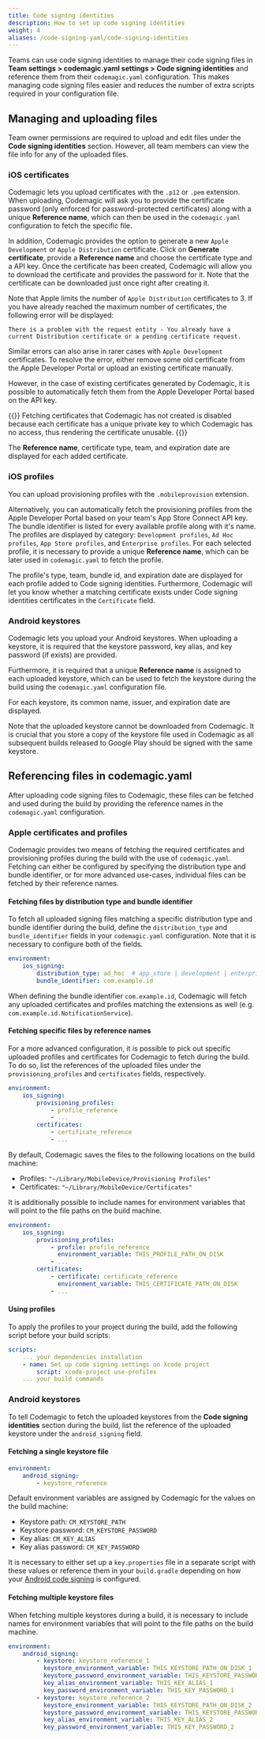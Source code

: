 ```yaml
---
title: Code signing identities
description: How to set up code signing identities
weight: 4
aliases: /code-signing-yaml/code-signing-identities
---
```


Teams can use code signing identities to manage their code signing files in **Team settings > codemagic.yaml settings > Code signing identities** and reference them from their `codemagic.yaml` configuration. This makes managing code signing files easier and reduces the number of extra scripts required in your configuration file.

## Managing and uploading files

Team owner permissions are required to upload and edit files under the **Code signing identities** section. However, all team members can view the file info for any of the uploaded files.

### iOS certificates

Codemagic lets you upload certificates with the `.p12` or `.pem` extension. When uploading, Codemagic will ask you to provide the certificate password (only enforced for password-protected certificates) along with a unique **Reference name**, which can then be used in the `codemagic.yaml` configuration to fetch the specific file.

In addition, Codemagic provides the option to generate a new `Apple Development` or `Apple Distribution` certificate. Click on **Generate certificate**, provide a **Reference name** and choose the certificate type and a API key. Once the certificate has been created, Codemagic will allow you to download the certificate and provides the password for it. Note that the certificate can be downloaded just once right after creating it.

Note that Apple limits the number of `Apple Distribution` certificates to 3. If you have already reached the maximum number of certificates, the following error will be displayed:

```
There is a problem with the request entity - You already have a current Distribution certificate or a pending certificate request.
```

Similar errors can also arise in rarer cases with `Apple Development` certificates. To resolve the error, either remove some old certificate from the Apple Developer Portal or upload an existing certificate manually.

However, in the case of existing certificates generated by Codemagic, it is possible to automatically fetch them from the Apple Developer Portal based on the API key.

{{<notebox>}}
Fetching certificates that Codemagic has not created is disabled because each certificate has a unique private key to which Codemagic has no access, thus rendering the certificate unusable.
{{</notebox>}}

The **Reference name**, certificate type, team, and expiration date are displayed for each added certificate.

### iOS profiles

You can upload provisioning profiles with the `.mobileprovision` extension. 

Alternatively, you can automatically fetch the provisioning profiles from the Apple Developer Portal based on your team's App Store Connect API key. The bundle identifier is listed for every available profile along with it's name. The profiles are displayed by category: `Development profiles`, `Ad Hoc profiles`, `App Store profiles`, and `Enterprise profiles`. For each selected profile, it is necessary to provide a unique **Reference name**, which can be later used in `codemagic.yaml` to fetch the profile.

The profile's type, team, bundle id, and expiration date are displayed for each profile added to Code signing identities. Furthermore, Codemagic will let you know whether a matching certificate exists under Code signing identities certificates in the `Certificate` field.

### Android keystores

Codemagic lets you upload your Android keystores. When uploading a keystore, it is required that the keystore password, key alias, and key password (if exists) are provided.

Furthermore, it is required that a unique **Reference name** is assigned to each uploaded keystore, which can be used to fetch the keystore during the build using the `codemagic.yaml` configuration file. 

For each keystore, its common name, issuer, and expiration date are displayed.


Note that the uploaded keystore cannot be downloaded from Codemagic. It is crucial that you store a copy of the keystore file used in Codemagic as all subsequent builds released to Google Play should be signed with the same keystore.  

## Referencing files in codemagic.yaml

After uploading code signing files to Codemagic, these files can be fetched and used during the build by providing the reference names in the `codemagic.yaml` configuration.

### Apple certificates and profiles

Codemagic provides two means of fetching the required certificates and provisioning profiles during the build with the use of `codemagic.yaml`. Fetching can either be configured by specifying the distribution type and bundle identifier, or for more advanced use-cases, individual files can be fetched by their reference names.

#### Fetching files by distribution type and bundle identifier

To fetch all uploaded signing files matching a specific distribution type and bundle identifier during the build, define the `distribution_type` and `bundle_identifier` fields in your `codemagic.yaml` configuration. Note that it is necessary to configure both of the fields.

```yaml
environment:
    ios_signing:
        distribution_type: ad_hoc  # app_store | development | enterprise
        bundle_identifier: com.example.id
```

When defining the bundle identifier `com.example.id`, Codemagic will fetch any uploaded certificates and profiles matching the extensions as well (e.g. `com.example.id.NotificationService`).

#### Fetching specific files by reference names

For a more advanced configuration, it is possible to pick out specific uploaded profiles and certificates for Codemagic to fetch during the build. To do so, list the references of the uploaded files under the `provisioning_profiles` and `certificates` fields, respectively.

```yaml
environment:
    ios_signing:
        provisioning_profiles:
            - profile_reference
            - ...
        certificates:
            - certificate_reference
            - ...
```

By default, Codemagic saves the files to the following locations on the build machine:
- Profiles: `"~/Library/MobileDevice/Provisioning Profiles"`
- Certificates: `"~/Library/MobileDevice/Certificates"`

It is additionally possible to include names for environment variables that will point to the file paths on the build machine.

```yaml
environment:
    ios_signing:
        provisioning_profiles:
            - profile: profile_reference
              environment_variable: THIS_PROFILE_PATH_ON_DISK
            - ...
        certificates:
            - certificate: certificate_reference
              environment_variable: THIS_CERTIFICATE_PATH_ON_DISK
            - ...
```

#### Using profiles

To apply the profiles to your project during the build, add the following script before your build scripts:

```yaml
scripts:
    ... your dependencies installation
    - name: Set up code signing settings on Xcode project
        script: xcode-project use-profiles
    ... your build commands
```

### Android keystores

To tell Codemagic to fetch the uploaded keystores from the **Code signing identities** section during the build, list the reference of the uploaded keystore under the `android_signing` field.

#### Fetching a single keystore file

```yaml
environment:
    android_signing:
        - keystore_reference
```

Default environment variables are assigned by Codemagic for the values on the build machine:
- Keystore path: `CM_KEYSTORE_PATH`
- Keystore password: `CM_KEYSTORE_PASSWORD`
- Key alias: `CM_KEY_ALIAS`
- Key alias password: `CM_KEY_PASSWORD`

It is necessary to either set up a `key.properties` file in a separate script with these values or reference them in your `build.gradle` depending on how your [Android code signing](/code-signing-yaml/signing-android) is configured.

#### Fetching multiple keystore files

When fetching multiple keystores during a build, it is necessary to include names for environment variables that will point to the file paths on the build machine.

```yaml
environment:
    android_signing:
        - keystore: keystore_reference_1
          keystore_environment_variable: THIS_KEYSTORE_PATH_ON_DISK_1
          keystore_password_environment_variable: THIS_KEYSTORE_PASSWORD_1
          key_alias_environment_variable: THIS_KEY_ALIAS_1
          key_password_environment_variable: THIS_KEY_PASSWORD_1
        - keystore: keystore_reference_2
          keystore_environment_variable: THIS_KEYSTORE_PATH_ON_DISK_2
          keystore_password_environment_variable: THIS_KEYSTORE_PASSWORD_2
          key_alias_environment_variable: THIS_KEY_ALIAS_2
          key_password_environment_variable: THIS_KEY_PASSWORD_2
```